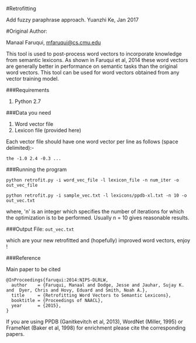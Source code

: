 #Retrofitting

Add fuzzy paraphrase approach. Yuanzhi Ke, Jan 2017

#Original Author:

Manaal Faruqui, mfaruqui@cs.cmu.edu

This tool is used to post-process word vectors to incorporate
knowledge from semantic lexicons. As shown in Faruqui et al, 2014
these word vectors are generally better in performance on semantic
tasks than the original word vectors. This tool can be used for
word vectors obtained from any vector training model.

###Requirements

1. Python 2.7

###Data you need
1. Word vector file
2. Lexicon file (provided here)

Each vector file should have one word vector per line as follows (space delimited):-

```the -1.0 2.4 -0.3 ...```

###Running the program

```python retrofit.py -i word_vec_file -l lexicon_file -n num_iter -o out_vec_file```

```python retrofit.py -i sample_vec.txt -l lexicons/ppdb-xl.txt -n 10 -o out_vec.txt```

where, 'n' is an integer which specifies the number of iterations for which the
optimization is to be performed.  Usually n = 10 gives reasonable results.

###Output
File: ```out_vec.txt```

which are your new retrofitted and (hopefully) improved word vectors, enjoy !

###Reference

Main paper to be cited
```
@InProceedings{faruqui:2014:NIPS-DLRLW,
  author    = {Faruqui, Manaal and Dodge, Jesse and Jauhar, Sujay K.  and  Dyer, Chris and Hovy, Eduard and Smith, Noah A.},
  title     = {Retrofitting Word Vectors to Semantic Lexicons},
  booktitle = {Proceedings of NAACL},
  year      = {2015},
}
```

If you are using PPDB (Ganitkevitch et al, 2013), WordNet (Miller, 1995) or FrameNet (Baker et al, 1998) for enrichment please cite the corresponding papers.

